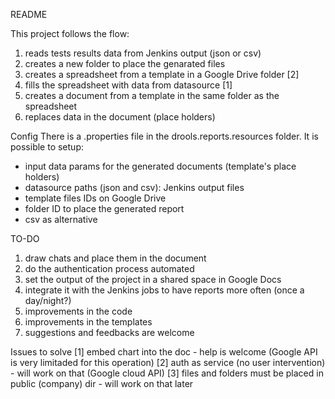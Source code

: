 README

This project follows the flow:
1. reads tests results data from Jenkins output (json or csv)
2. creates a new folder to place the genarated files
3. creates a spreadsheet from a template in a Google Drive folder [2]
4. fills the spreadsheet with data from datasource [1]
5. creates a document from a template in the same folder as the spreadsheet
6. replaces data in the document (place holders)

Config
There is a .properties file in the drools.reports.resources folder. It is possible to setup:
- input data params for the generated documents (template's place holders)
- datasource paths (json and csv): Jenkins output files
- template files IDs on Google Drive
- folder ID to place the generated report
- csv as alternative

TO-DO
1. draw chats and place them in the document
2. do the authentication process automated
3. set the output of the project in a shared space in Google Docs
4. integrate it with the Jenkins jobs to have reports more often (once a day/night?)
5. improvements in the code
6. improvements in the templates
7. suggestions and feedbacks are welcome

Issues to solve
[1] embed chart into the doc - help is welcome (Google API is very limitaded for this operation)
[2] auth as service (no user intervention) - will work on that (Google cloud API)
[3] files and folders must be placed in public (company) dir - will work on that later
